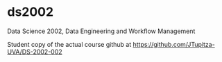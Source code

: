 # ds2002
Data Science 2002, Data Engineering and Workflow Management


Student copy of the actual course github at https://github.com/JTupitza-UVA/DS-2002-002
